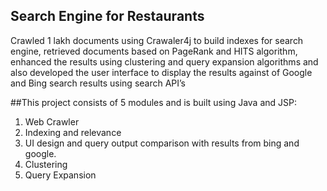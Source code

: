 ## Search Engine for Restaurants  
Crawled 1 lakh documents using Crawaler4j to build indexes for search engine, retrieved documents based on PageRank and HITS algorithm, enhanced the results using clustering and query expansion algorithms and also developed the user interface to display the results against of Google and Bing search results using search API’s

##This project consists of 5 modules and is built using Java and JSP:   
1. Web Crawler 
2. Indexing and relevance 
3. UI design and query output comparison with results from bing and google.
4. Clustering 
5. Query Expansion

